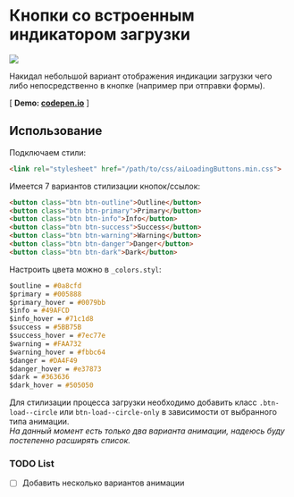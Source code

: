 # Кнопки со встроенным индикатором загрузки
![](http://alexanderweb.ru/upload/git/aiLoadingButtons.gif?raw=true])

Накидал небольшой вариант отображения индикации загрузки чего либо непосредственно в кнопке (например при отправки формы).

[ **Demo: [codepen.io](http://codepen.io/alexanderweb/pen/zKaYqq)** ]

## Использование

Подключаем стили:

```html
<link rel="stylesheet" href="/path/to/css/aiLoadingButtons.min.css">
```

Имеется 7 вариантов стилизации кнопок/ссылок:

```html
<button class="btn btn-outline">Outline</button>
<button class="btn btn-primary">Primary</button>
<button class="btn btn-info">Info</button>
<button class="btn btn-success">Success</button>
<button class="btn btn-warning">Warning</button>
<button class="btn btn-danger">Danger</button>
<button class="btn btn-dark">Dark</button>
```

Настроить цвета можно в `_colors.styl`:

```css
$outline = #0a8cfd
$primary = #005888
$primary_hover = #0079bb
$info = #49AFCD
$info_hover = #71c1d8
$success = #5BB75B
$success_hover = #7ec77e
$warning = #FAA732
$warning_hover = #fbbc64
$danger = #DA4F49
$danger_hover = #e37873
$dark = #363636
$dark_hover = #505050
```

Для стилизации процесса загрузки необходимо добавить класс `.btn-load--circle` или `btn-load--circle-only` в зависимости от выбранного типа анимации.  
_На данный момент есть только два варианта анимации, надеюсь буду постепенно расширять список._

### TODO List

- [ ] Добавить несколько вариантов анимации